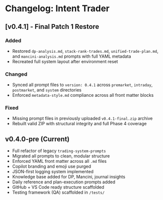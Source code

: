 # Changelog: Intent Trader

## [v0.4.1] - Final Patch 1 Restore
### Added
- Restored `dp-analysis.md`, `stack-rank-trades.md`, `unified-trade-plan.md`, and `mancini-analysis.md` prompts with full YAML metadata
- Recreated full system layout after environment reset

### Changed
- Synced all prompt files to `version: 0.4.1` across `premarket`, `intraday`, `postmarket`, and `system` directories
- Enforced `metadata-style.md` compliance across all front matter blocks

### Fixed
- Missing prompt files in previously uploaded `v0.4.1-final.zip` archive
- Rebuilt valid ZIP with structural integrity and full Phase 4 coverage

## v0.4.0-pre (Current)
- Full refactor of legacy `trading-system-prompts`
- Migrated all prompts to clean, modular structure
- Enforced YAML front matter across all `.md` files
- Copilot branding and emoji use purged
- JSON-first logging system implemented
- Knowledge base added for DP, Mancini, journal insights
- Daily reference and plan-execution prompts added
- GitHub + VS Code ready structure scaffolded
- Testing framework (QA) scaffolded in `/tests/`

